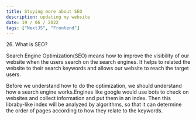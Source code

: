 ```yaml
---
title: Stuying more about SEO
description: updating my website
date: 19 / 06 / 2022
tags: ["NextJS", "Frontend"]
---
```


<p>26. What is SEO?</p>

<p> Search Engine Optimization(SEO) means how to improve the visibility of our website when the users search on the search engines. It helps to related the website to their search keywords and allows our website to reach the target users.
</p>
<p>Before we understand how to do the optimization, we should understand how a search engine works.Engines like google would use bots to check on websites and collect information and put them in an index. Then this libraby-like index will be analyzed by algorithms, so that it can determine the order of pages according to how they relate to the keywords.
</p>